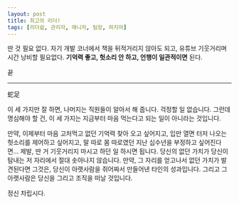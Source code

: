 ```yaml
---
layout: post
title: 최고의 리더!
tags: [리더쉽, 관리자, 매니저, 팀장, 하지마]
---
```


딴 것 필요 없다.
자기 개발 코너에서 책을 뒤적거리지 않아도 되고, 유튜브 기웃거리며 시간 낭비할 필요없다.
**기억력 좋고, 헛소리 안 하고, 언행이 일관적이면** 된다.

끝

---

蛇足

이 세 가지만 잘 하면, 나머지는 직원들이 알아서 해 줍니다. 걱정할 일 없습니다.
그런데 명심해야 할 건, 이 세 가지는 지금부터 마음 먹는다고 되는 일이 아니라는
것입니다.

만약, 이제부터 마음 고처먹고 없던 기억력 찾아 오고 싶어지고,
입만 열면 터저 나오는 헛소리를 제어하고 싶어지고,
말 따로 몸 따로였던 지난 십수년을 부정하고 싶어진다면...
제발, 딴 거 기웃거리지 마시고
하던 일 하시면 됩니다.
당신의 없던 가치가 당신이 탐내는 저 자리에서 절대 솟아나지 않습니다.
만약, 그 자리를 얻고나서 없던 가치가 발견된다면 그것은,
당신이 아랫사람을 쥐어짜서 만들어낸 타인의 성과입니다.
그리고 그 아랫사람은 당신을 그리고 조직을 떠날 것입니다.

정신 차립시다.

